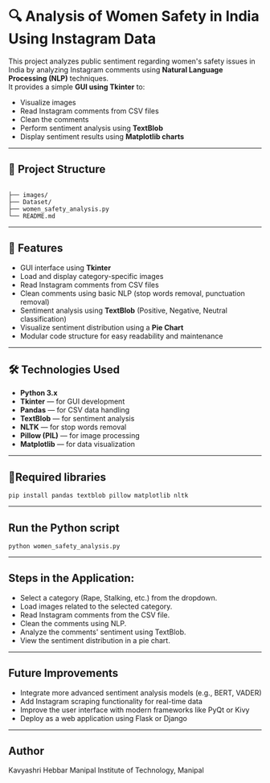 # 🔍 Analysis of Women Safety in India Using Instagram Data

This project analyzes public sentiment regarding women's safety issues in India by analyzing Instagram comments using **Natural Language Processing (NLP)** techniques.  
It provides a simple **GUI using Tkinter** to:

- Visualize images
- Read Instagram comments from CSV files
- Clean the comments
- Perform sentiment analysis using **TextBlob**
- Display sentiment results using **Matplotlib charts**

---

## 📂 Project Structure
```plaintext

├── images/ 
├── Dataset/ 
├── women_safety_analysis.py
└── README.md
```
---

## 🚀 Features

- GUI interface using **Tkinter**
- Load and display category-specific images
- Read Instagram comments from CSV files
- Clean comments using basic NLP (stop words removal, punctuation removal)
- Sentiment analysis using **TextBlob** (Positive, Negative, Neutral classification)
- Visualize sentiment distribution using a **Pie Chart**
- Modular code structure for easy readability and maintenance

---

## 🛠️ Technologies Used

- **Python 3.x**
- **Tkinter** — for GUI development
- **Pandas** — for CSV data handling
- **TextBlob** — for sentiment analysis
- **NLTK** — for stop words removal
- **Pillow (PIL)** — for image processing
- **Matplotlib** — for data visualization

---
## 🔧Required libraries
```
pip install pandas textblob pillow matplotlib nltk
```
---

## Run the Python script
```
python women_safety_analysis.py
```
---

## Steps in the Application:
- Select a category (Rape, Stalking, etc.) from the dropdown.
- Load images related to the selected category.
- Read Instagram comments from the CSV file.
- Clean the comments using NLP.
- Analyze the comments' sentiment using TextBlob.
- View the sentiment distribution in a pie chart.

---

## Future Improvements
- Integrate more advanced sentiment analysis models (e.g., BERT, VADER)
- Add Instagram scraping functionality for real-time data
- Improve the user interface with modern frameworks like PyQt or Kivy
- Deploy as a web application using Flask or Django
  
---
## Author
Kavyashri Hebbar Manipal Institute of Technology, Manipal
